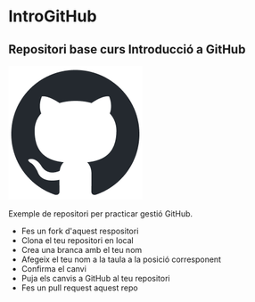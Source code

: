 # IntroGitHub
## Repositori base curs Introducció a GitHub

![GitHub Logo](/img/github-mark.png)

Exemple de repositori per practicar gestió GitHub.

+ Fes un fork d'aquest respositori
+ Clona el teu repositori en local
+ Crea una branca amb el teu nom
+ Afegeix el teu nom a la taula a la posició corresponent
+ Confirma el canvi
+ Puja els canvis a GitHub al teu repositori
+ Fes un pull request aquest repo
